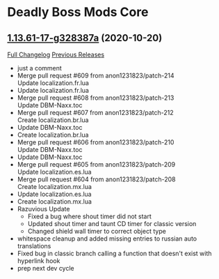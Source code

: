 # Deadly Boss Mods Core

## [1.13.61-17-g328387a](https://github.com/DeadlyBossMods/DBM-Classic/tree/328387a5233cc0c0b794ebcc36beb6bbd7ac7b0f) (2020-10-20)
[Full Changelog](https://github.com/DeadlyBossMods/DBM-Classic/compare/1.13.61...328387a5233cc0c0b794ebcc36beb6bbd7ac7b0f) [Previous Releases](https://github.com/DeadlyBossMods/DBM-Classic/releases)

- just a comment  
- Merge pull request #609 from anon1231823/patch-214  
    Update localization.fr.lua  
- Update localization.fr.lua  
- Merge pull request #608 from anon1231823/patch-213  
    Update DBM-Naxx.toc  
- Merge pull request #607 from anon1231823/patch-212  
    Create localization.br.lua  
- Update DBM-Naxx.toc  
- Create localization.br.lua  
- Merge pull request #606 from anon1231823/patch-210  
    Update DBM-Naxx.toc  
- Update DBM-Naxx.toc  
- Merge pull request #605 from anon1231823/patch-209  
    Update localization.es.lua  
- Merge pull request #604 from anon1231823/patch-208  
    Create localization.mx.lua  
- Update localization.es.lua  
- Create localization.mx.lua  
- Razuvious Update  
     - Fixed a bug where shout timer did not start  
     - Updated shout timer and taunt CD timer for classic version  
     - Changed shield wall timer to correct object type  
- whitespace cleanup and added missing entries to russian auto translations  
- Fixed bug in classic branch calling a function that doesn't exist with hyperlink hook  
- prep next dev cycle  
